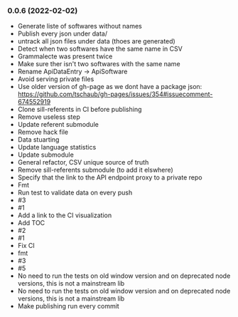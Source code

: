 ### **0.0.6** (2022-02-02)  
  
- Generate liste of softwares without names  
- Publish every json under data/  
- untrack all json files under data (thoes are generated)  
- Detect when two softwares have the same name in CSV  
- Grammalecte was present twice  
- Make sure ther isn't two softwares with the same name  
- Rename ApiDataEntry -> ApiSoftware  
- Avoid serving private files  
- Use older version of gh-page as we dont have a package json: https://github.com/tschaub/gh-pages/issues/354#issuecomment-674552919  
- Clone sill-referents in CI before publishing  
- Remove useless step  
- Update referent submodule  
- Remove hack file  
- Data stuarting  
- Update language statistics  
- Update submodule  
- General refactor, CSV unique source of truth  
- Remove sill-referents submodule (to add it elswhere)  
- Specify that the link to the API endpoint proxy to a private repo  
- Fmt  
- Run test to validate data on every push  
-  #3  
-  #1  
- Add a link to the CI visualization  
- Add TOC  
- #2  
- #1  
- Fix CI  
- fmt  
- #3  
-  #5  
- No need to run the tests on old window version and on deprecated node versions, this is not a mainstream lib  
- No need to run the tests on old window version and on deprecated node versions, this is not a mainstream lib  
- Make publishing run every commit    
  
